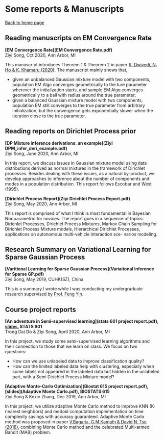 <h1>Some reports & Manuscripts</h1>

[Back to home page](README.md)

## Reading manuscripts on EM Convergence Rate

**[EM Convergence Rate](EM Convergence Rate.pdf)**\
Ziyi Song, Oct 2020, Ann Arbor, MI

This manuscript introduces Theorem 1 & Theorem 2 in paper [R. Dwivedi, N. Ho & K. Khamaru (2020)](https://arxiv.org/abs/1810.00828). The manuscript mainly shows that,
  - given an unbalanced Gaussian mixture model with two components, population EM Algo converges geometrically to the ture parameter wherever the initialization starts, and sample EM Algo converges geometrically to a ball with radius around the true parameter;
  - given a balanced Gaussian mixture model with two components, population EM still converges to the true parameter from arbitrary initialization, but the convergence gets exponentially slower when the iteration close to the true parameter.




## Reading reports on Dirichlet Process prior

**[DP Mixture inference derivations: an example](Ziyi DPM_infer_deri_example.pdf)**\
Ziyi Song, June 2020, Ann Arbor, MI

In this report, we discuss issues in Gaussian mixture model using data distributions derived as normal mixtures in the framework of Dirichlet processes. Besides dealing with these issues, as a natural by-product, we develop approaches to inference about the number of components and modes in a population distribution. This report follows Escobar and West (1995).


**[Dirichlet Process Report](Ziyi Dirichlet Process Report.pdf)**\
Ziyi Song, May 2020, Ann Arbor, MI
               
This report is comprised of what I think is most fundamental in Bayesian Nonparametric for novices. The report goes in a sequence of topics: Dirichlet Processes, Dirichlet Process Mixtures, Markov Chain Sampling for Dirichlet Process Mixture models, Hierarchical Dirichlet Processes, applications on autonomous multi-vehicle interaction sce- narios modeling.


## Research Summary on Variational Learning for Sparse Gaussian Process

**[Varitional Learning for Sparse Gaussian Process](Variaitonal Inference for Sparse GP.pdf)**\
Ziyi Song, May 2019, CUHK(SZ), China

This is a summary I wrote while I was conducting my undergraduate research supervised by [Prof. Feng Yin](https://sse.cuhk.edu.cn/en/faculty/yinfeng).



## Course project reports

**[An adventure in Semi-supervised learning](stats 601 project report.pdf), [slides](Exploring_Semi_supervised_learning.pdf), STATS 601**\
Trong Dat Do & Ziyi Song, April 2020, Ann Arbor, MI

In this project, we study some semi-supervised learning algorithms and their connection to those that we learn on class. We focus on two questions:
  - How can we use unlabeled data to improve classification quality?
  - How can the limited labeled data help with clustering, especially when some labels not appeared in the labeled data but hidden in the unlabeled part, with a Semi Dirichlet Process Mixture model?


**[Adaptive Monte-Carlo Optimization](Biostat 615 project report.pdf), [slides](Adaptive Monte Carlo.pdf), BIOSTATS 615**\
Ziyi Song & Kexin Zhang, Dec 2019, Ann Arbor, MI

In this project, we utilize adaptive Monte Carlo method to improve KNN (K-nearest neighbors) and medoid computation implementation on time complexity savings with accuracy guaranteed. Adaptive Monte Carlo method was proposed in paper [V.Bagaria, G.M.Kamath & David N. Tse (2018)](https://arxiv.org/abs/1805.08321), combining Monte Carlo method and the celebrated Multi-armed Bandit (MAB) problem.
